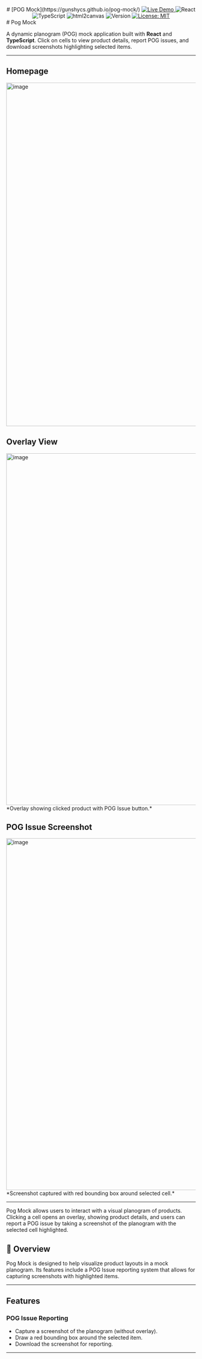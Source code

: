 <div align="center">
    # [POG Mock](https://gunshycs.github.io/pog-mock/)
    <a href="#">
        <img alt="Live Demo" src="https://img.shields.io/badge/demo-online-green.svg">
    </a>
    <img alt="React" src="https://img.shields.io/badge/React-18-blue?style=flat&logo=react&logoColor=white">
    <img alt="TypeScript" src="https://img.shields.io/badge/TypeScript-007ACC?style=flat&logo=typescript&logoColor=white">
    <img alt="html2canvas" src="https://img.shields.io/badge/html2canvas-FF6A00?style=flat&logo=html5&logoColor=white">
    <img alt="Version" src="https://img.shields.io/badge/version-1.0.0-blue.svg">
    <a href="https://opensource.org/licenses/MIT">
        <img alt="License: MIT" src="https://img.shields.io/badge/License-MIT-yellow.svg">
    </a>
</div>
# Pog Mock

A dynamic planogram (POG) mock application built with **React** and **TypeScript**. Click on cells to view product details, report POG issues, and download screenshots highlighting selected items.  

---

## Homepage
<img width="1916" height="912" alt="image" src="https://github.com/user-attachments/assets/e42702fa-b344-47c2-b51e-17f2cf356ec7" />

## Overlay View
<img width="1850" height="934" alt="image" src="https://github.com/user-attachments/assets/fd4281d3-50bf-408c-8dc2-d3640a3c54bb" />
*Overlay showing clicked product with POG Issue button.*

## POG Issue Screenshot
<img width="1850" height="934" alt="image" src="https://github.com/user-attachments/assets/081be72e-e80a-4079-994e-9fc405536206" />
*Screenshot captured with red bounding box around selected cell.*

---

Pog Mock allows users to interact with a visual planogram of products. Clicking a cell opens an overlay, showing product details, and users can report a POG issue by taking a screenshot of the planogram with the selected cell highlighted.

## 🌟 Overview

Pog Mock is designed to help visualize product layouts in a mock planogram. Its features include a POG Issue reporting system that allows for capturing screenshots with highlighted items.  

---

## Features
### POG Issue Reporting
- Capture a screenshot of the planogram (without overlay).
- Draw a red bounding box around the selected item.
- Download the screenshot for reporting.


---
